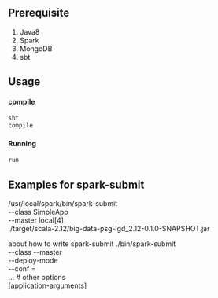 ## Prerequisite
1.  Java8
2.  Spark
3.  MongoDB
4.  sbt

## Usage
#### compile
```bash
sbt
compile
```
#### Running
```bash
run
```

## Examples for spark-submit
/usr/local/spark/bin/spark-submit \
  --class SimpleApp \
  --master local[4] \
  ./target/scala-2.12/big-data-psg-lgd_2.12-0.1.0-SNAPSHOT.jar


about how to write spark-submit
./bin/spark-submit \
  --class <main-class>
  --master <master-url> \
  --deploy-mode <deploy-mode> \
  --conf <key>=<value> \
  ... # other options
  <application-jar> \
  [application-arguments]